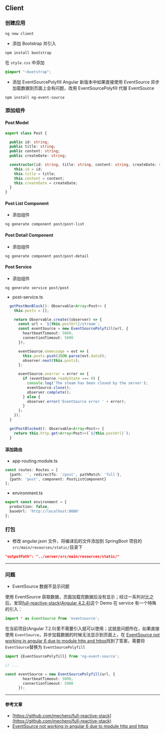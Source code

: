 ## Client

### 创建应用

```shell
ng new client
```

- 添加 Bootstrap 并引入

```shell
npm install bootstrap
```
在 `style.css` 中添加

```css
@import "~bootstrap";
```

- 添加 EventSourcePolyfill
Angular 新版本中如果直接使用 EventSource 异步加载数据到页面上会有问题，改用 EventSourcePolyfill 代替 EventSource

```shell
npm install ng-event-source
```

### 添加组件

#### Post Model

```typescript
export class Post {

  public id: string;
  public title: string;
  public content: string;
  public createDate: string;

  constructor(id: string, title: string, content: string, createDate: string) {
    this.id = id;
    this.title = title;
    this.content = content;
    this.createDate = createDate;
  }
}
```

#### Post List Component

- 添加组件

```shell
ng generate component post/post-list
```

#### Post Detail Component

- 添加组件

```shell
ng generate component post/post-detail
```

#### Post Service 

- 添加组件

```shell
ng generate service post/post
```

- post-service.ts

```typescript
  getPostNonBlock(): Observable<Array<Post>> {
    this.posts = [];

    return Observable.create((observer) => {
      const url = `${this.postUrl}/stream`;
      const eventSource = new EventSourcePolyfill(url, {
        heartbeatTimeout: 5000,
        connectionTimeout: 5000
      });

      eventSource.onmessage = evt => {
        this.posts.push(JSON.parse(evt.data));
        observer.next(this.posts);
      };

      eventSource.onerror = error => {
        if (eventSource.readyState === 0) {
          console.log('The steam has been closed by the server');
          eventSource.close();
          observer.complete();
        } else {
          observer.error('EventSource error ' + error);
        }
      };
    });
  }

  getPostBlocked(): Observable<Array<Post>> {
    return this.http.get<Array<Post>>(`${this.postUrl}`);
  }
```


#### 添加路由 
- app-routing.module.ts

```typescript
const routes: Routes = [
  {path: '', redirectTo: '/post', pathMatch: 'full'},
  {path: 'post', component: PostListComponent}
];
```

- environment.ts

```typescript
export const environment = {
  production: false,
  baseUrl: 'http://localhost:8080'
};
```

### 打包

- 修改 angular.json 文件，将编译后的文件添加到 SpringBoot 项目的 `src/main/resources/static/`目录下

```json
"outputPath": "../server/src/main/resources/static/"
```

---

### 问题

- EventSource 数据不显示问题

使用 EventSource 获取数据，页面加载完数据后没有显示；经过一系列对比之后，发现[full-reactive-stack(Angular 4.2.4)](https://github.com/mechero/full-reactive-stack)这个 Demo 在 service 有一个特殊的引入：
```typescript
import * as EventSource from 'eventsource';
```

在当前项目(Angular 7.2.0)里不需要引入就可以使用；这就是问题所在，如果直接使用 `EventSource`，异步加载数据的时候无法显示到页面上，在 [EventSource not working in angular 6 due to module http and https](https://stackoverflow.com/questions/52352532/eventsource-not-working-in-angular-6-due-to-module-http-and-https)找到了答案，需要将`EventSource`替换为 `EventSourcePolyfill`

```typescript
import {EventSourcePolyfill} from 'ng-event-source';

// ...

const eventSource = new EventSourcePolyfill(url, {
        heartbeatTimeout: 5000,
        connectionTimeout: 5000
      });
```


--- 

#### 参考文章 
- [https://github.com/mechero/full-reactive-stack](https://github.com/mechero/full-reactive-stack)
- [EventSource not working in angular 6 due to module http and https](https://stackoverflow.com/questions/52352532/eventsource-not-working-in-angular-6-due-to-module-http-and-https)
